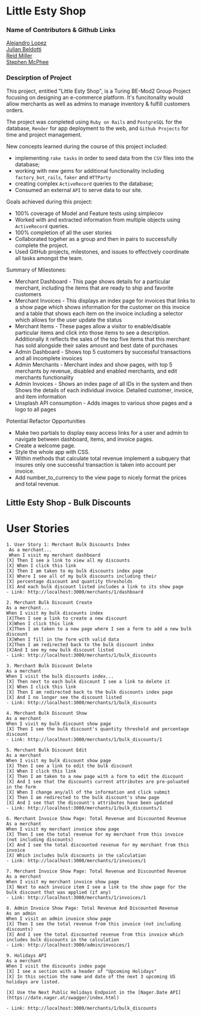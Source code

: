 # Little Esty Shop
### Name of Contributors & Github Links

[Alejandro Lopez](https://github.com/AlejandroLopez1992)<br>
[Julian Beldotti](https://github.com/JCBeldo)<br>
[Reid Miller](https://github.com/reidsmiller)<br>
[Stephen McPhee](https://github.com/SMcPhee19)<br>

### Descirption of Project
This project, entitled "Little Esty Shop", is a Turing BE-Mod2 Group Project focusing on designing an e-commerce platform. It's funcitonality would allow merchants as well as admins to manage inventory & fulfill customers orders. 

The project was completed using `Ruby on Rails` and `PostgreSQL` for the database, `Render` for app deployment to the web, and `Github Projects` for time and project management. 

New concepts learned during the course of this project included: 
- implementing `rake tasks` in order to seed data from the `CSV` files into the database; 
- working with new gems for additional functionality including `factory_bot_rails`, `faker` and `HTTParty`
- creating complex `ActiveRecord` queries to the database; 
- Consumed an external `API` to serve data to our site.

Goals achieved during this project:
- 100% coverage of Model and Feature tests using simplecov
- Worked with and extracted information from multiple objects using `ActiveRecord` queries.
- 100% completion of all the user stories
- Collaborated togeher as a group and then in pairs to successfully complete the project.
- Used GitHub projects, milestones, and issues to effectively coordinate all tasks amongst the team.

Summary of Milestones:
- Merchant Dashboard - This page shows details for a particular merchant, including the items that are ready to ship and favorite customers
- Merchant Invoices - This displays an index page for invoices that links to a show page which shows information for the customer on this invoice and a table that shows each item on the invoice including a selector which allows for the user update the status
- Merchant Items - These pages allow a visitor to enable/disable particular items and click into those items to see a description. Additionally it reflects the sales of the top five items that this merchant has sold alongside their sales amount and best date of purchases
- Admin Dashboard - Shows top 5 customers by successful transactions and all incomplete invoices
- Admin Merchants - Merchant index and show pages, with top 5 merchants by revenue, disabled and enabled merchants, and edit merchants functionality
- Admin Invoices - Shows an index page of all IDs in the system and then Shows the details of each individual invoice. Detailed customer, invoice, and item information
- Unsplash API consumption - Adds images to various show pages and a logo to all pages

Potential Refactor Opportunities
- Make two partials to display easy access links for a user and admin to navigate between dashboard, items, and invoice pages.
- Create a welcome page.
- Style the whole app with CSS.
- Within methods that calculate total revenue implement a subquery that insures only one successful transaction is taken into account per invoice.
- Add number_to_currency to the view page to nicely format the prices and total revenue.

## Little Esty Shop - Bulk Discounts
# User Stories
    1. User Story 1: Merchant Bulk Discounts Index
     As a merchant...
     When I visit my merchant dashboard
    [X] Then I see a link to view all my discounts
    [X] When I click this link
    [X] Then I am taken to my bulk discounts index page
    [X] Where I see all of my bulk discounts including their
    [X] percentage discount and quantity thresholds
    [X] And each bulk discount listed includes a link to its show page
    - Link: http://localhost:3000/merchants/1/dashboard

    2. Merchant Bulk Discount Create
    As a merchant...
    When I visit my bulk discounts index
    [X]Then I see a link to create a new discount
    [X]When I click this link
    [X]Then I am taken to a new page where I see a form to add a new bulk discount
    [X]When I fill in the form with valid data
    [X]Then I am redirected back to the bulk discount index
    [X]And I see my new bulk discount listed
    - Link: http://localhost:3000/merchants/1/bulk_discounts

    3. Merchant Bulk Discount Delete
    As a merchant
    When I visit the bulk discounts index...
    [X] Then next to each bulk discount I see a link to delete it
    [X] When I click this link
    [X] Then I am redirected back to the bulk discounts index page
    [X] And I no longer see the discount listed
    - Link: http://localhost:3000/merchants/1/bulk_discounts

    4. Merchant Bulk Discount Show
    As a merchant
    When I vivit my bulk discount show page
    [X] Then I see the bulk discount's quantity threshold and percentage discount
    - Link: http://localhost:3000/merchants/1/bulk_discounts/1

    5. Merchant Bulk Discount Edit    
    As a merchant
    When I visit my bulk discount show page
    [X] Then I see a link to edit the bulk discount
    [X] When I click this link
    [X] Then I am taken to a new page with a form to edit the discount
    [X] And I see that the discounts current attributes are pre-poluated in the form
    [X] When I change any/all of the information and click submit
    [X] Then I am redirected to the bulk discount's show page
    [X] And I see that the discount's attributes have been updated
    - Link: http://localhost:3000/merchants/1/bulk_discounts/1

    6. Merchant Invoice Show Page: Total Revenue and Discounted Revenue
    As a merchant
    When I visit my merchant invoice show page
    [X] Then I see the total revenue for my merchant from this invoice (not including discounts)
    [X] And I see the total discounted revenue for my merchant from this invoice      
    [X] Which includes bulk discounts in the calculation
    - Link: http://localhost:3000/merchants/1/invoices/1

    7. Merchant Invoice Show Page: Total Revenue and Discounted Revenue
    As a merchant
    When I visit my merchant invoice show page
    [X] Next to each invoice item I see a link to the show page for the bulk discount that was applied (if any)
    - Link: http://localhost:3000/merchants/1/invoices/1

    8. Admin Invoice Show Page: Total Revenue And Discounted Revenue
    As an admin
    When I visit an admin invoice show page
    [X] Then I see the total revenue from this invoice (not including discounts)
    [X] And I see the total discounted revenue from this invoice which includes bulk discounts in the calculation
    - Link: http://localhost:3000/admin/invoices/1

    9. Holidays API
    As a merchant
    When I visit the discounts index page
    [X] I see a section with a header of "Upcoming Holidays"
    [X] In this section the name and date of the next 3 upcoming US holidays are listed.

    [X] Use the Next Public Holidays Endpoint in the [Nager.Date API](https://date.nager.at/swagger/index.html)

    - Link: http://localhost:3000/merchants/1/bulk_discounts

        